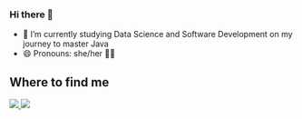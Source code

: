 ### Hi there 👋

- 🌱 I’m currently studying Data Science and Software Development on my journey to master Java  
- 😄 Pronouns: she/her 🏳️‍🌈 

##
   <h2> Where to find me </h2> 
<div>

  <a href = "mailto:contato@_____.tech"><img src="https://img.shields.io/badge/Gmail-D14836?style=for-the-badge&logo=gmail&logoColor=white" target="_blank">   </a>
  <a href="https://www.linkedin.com/in/fernandes-raquel/" target="_blank"><img src="https://img.shields.io/badge/-LinkedIn-%230077B5?style=for-the-badge&logo=linkedin&logoColor=white" target="_blank"></a>   
</div>
